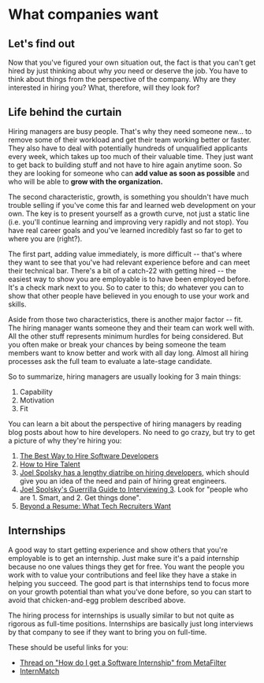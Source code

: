 # What companies want

## Let's find out

Now that you've figured your own situation out, the fact is that you can't get hired by just thinking about why _you_ need or deserve the job. You have to think about things from the perspective of the company. Why are they interested in hiring you? What, therefore, will they look for?

## Life behind the curtain

Hiring managers are busy people. That's why they need someone new... to remove some of their workload and get their team working better or faster. They also have to deal with potentially hundreds of unqualified applicants every week, which takes up too much of their valuable time. They just want to get back to building stuff and not have to hire again anytime soon. So they are looking for someone who can **add value as soon as possible** and who will be able to **grow with the organization.**

The second characteristic, growth, is something you shouldn't have much trouble selling if you've come this far and learned web development on your own. The key is to present yourself as a growth curve, not just a static line \(i.e. you'll continue learning and improving very rapidly and not stop\). You have real career goals and you've learned incredibly fast so far to get to where you are \(right?\).

The first part, adding value immediately, is more difficult -- that's where they want to see that you've had relevant experience before and can meet their technical bar. There's a bit of a catch-22 with getting hired -- the easiest way to show you are employable is to have been employed before. It's a check mark next to you. So to cater to this; do whatever you can to show that other people have believed in you enough to use your work and skills.

Aside from those two characteristics, there is another major factor -- fit. The hiring manager wants someone they and their team can work well with. All the other stuff represents minimum hurdles for being considered. But you often make or break your chances by being someone the team members want to know better and work with all day long. Almost all hiring processes ask the full team to evaluate a late-stage candidate.

So to summarize, hiring managers are usually looking for 3 main things:

1. Capability
2. Motivation
3. Fit

You can learn a bit about the perspective of hiring managers by reading blog posts about how to hire developers. No need to go crazy, but try to get a picture of why they're hiring you:

1. [The Best Way to Hire Software Developers](http://insights.dice.com/2013/05/31/hiring-software-developers/)
2. [How to Hire Talent](http://lifeofaprogrammanager.blogspot.com/2006/06/how-to-hire-talent.html)
3. [Joel Spolsky has a lengthy diatribe on hiring developers](http://www.joelonsoftware.com/articles/FindingGreatDevelopers.html), which should give you an idea of the need and pain of hiring great engineers.
4. [Joel Spolsky's Guerrilla Guide to Interviewing 3](http://www.joelonsoftware.com/articles/GuerrillaInterviewing3.html).  Look for "people who are 1. Smart, and 2. Get things done".
5. [Beyond a Resume: What Tech Recruiters Want](http://blog.udacity.com/2013/09/beyond-resume-what-tech-recruiters-want.html)

## Internships

A good way to start getting experience and show others that you're employable is to get an internship. Just make sure it's a paid internship because no one values things they get for free. You want the people you work with to value your contributions and feel like they have a stake in helping you succeed. The good part is that internships tend to focus more on your growth potential than what you've done before, so you can start to avoid that chicken-and-egg problem described above.

The hiring process for internships is usually similar to but not quite as rigorous as full-time positions. Internships are basically just long interviews by that company to see if they want to bring you on full-time.

These should be useful links for you:

* [Thread on "How do I get a Software Internship" from MetaFilter](http://ask.metafilter.com/226621/How-do-I-get-a-software-internship)
* [InternMatch](https://www.wayup.com/s/internships/it/)


